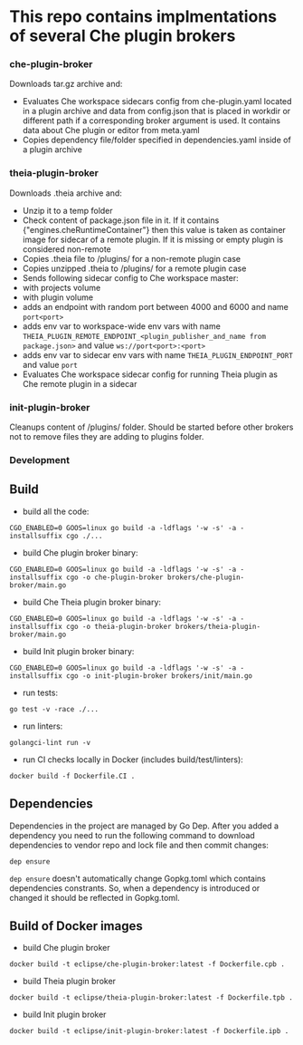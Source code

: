 # This repo contains implmentations of several Che plugin brokers

### che-plugin-broker
Downloads tar.gz archive and:
- Evaluates Che workspace sidecars config from che-plugin.yaml located in a plugin archive and data
from config.json that is placed in workdir or different path if a corresponding broker argument is used.
It contains data about Che plugin or editor from meta.yaml
- Copies dependency file/folder specified in dependencies.yaml inside of a plugin archive

### theia-plugin-broker
Downloads .theia archive and:
- Unzip it to a temp folder
- Check content of package.json file in it. If it contains {"engines.cheRuntimeContainer"} 
then this value is taken as container image for sidecar of a remote plugin. If it is missing or empty
plugin is considered non-remote
- Copies .theia file to /plugins/ for a non-remote plugin case
- Copies unzipped .theia to /plugins/ for a remote plugin case
- Sends following sidecar config to Che workspace master:
 - with projects volume
 - with plugin volume
 - adds an endpoint with random port between 4000 and 6000 and name `port<port>`
 - adds env var to workspace-wide env vars with name 
 `THEIA_PLUGIN_REMOTE_ENDPOINT_<plugin_publisher_and_name from package.json>` and value
 `ws://port<port>:<port>`
 - adds env var to sidecar env vars with name 
 `THEIA_PLUGIN_ENDPOINT_PORT` and value `port`
- Evaluates Che workspace sidecar config for running Theia plugin as Che remote plugin in a sidecar

### init-plugin-broker
Cleanups content of /plugins/ folder.
Should be started before other brokers not to remove files they are adding to plugins folder.

### Development
## Build
- build all the code:
```shell
CGO_ENABLED=0 GOOS=linux go build -a -ldflags '-w -s' -a -installsuffix cgo ./...
```
- build Che plugin broker binary:
```shell
CGO_ENABLED=0 GOOS=linux go build -a -ldflags '-w -s' -a -installsuffix cgo -o che-plugin-broker brokers/che-plugin-broker/main.go
```
- build Che Theia plugin broker binary:
```shell
CGO_ENABLED=0 GOOS=linux go build -a -ldflags '-w -s' -a -installsuffix cgo -o theia-plugin-broker brokers/theia-plugin-broker/main.go
```
- build Init plugin broker binary:
```shell
CGO_ENABLED=0 GOOS=linux go build -a -ldflags '-w -s' -a -installsuffix cgo -o init-plugin-broker brokers/init/main.go
```
- run tests:
```shell
go test -v -race ./...
```
- run linters:
```shell
golangci-lint run -v
```
- run CI checks locally in Docker (includes build/test/linters):
```shell
docker build -f Dockerfile.CI .
```
## Dependencies
Dependencies in the project are managed by Go Dep.
After you added a dependency you need to run the following command to download dependencies to vendor repo and lock file and then commit changes:
```shell
dep ensure
```
`dep ensure` doesn't automatically change Gopkg.toml which contains dependencies constrants.
So, when a dependency is introduced or changed it should be reflected in Gopkg.toml.
## Build of Docker images
- build Che plugin broker
```shell
docker build -t eclipse/che-plugin-broker:latest -f Dockerfile.cpb .
```
- build Theia plugin broker
```shell
docker build -t eclipse/theia-plugin-broker:latest -f Dockerfile.tpb .
```
- build Init plugin broker
```shell
docker build -t eclipse/init-plugin-broker:latest -f Dockerfile.ipb .
```

